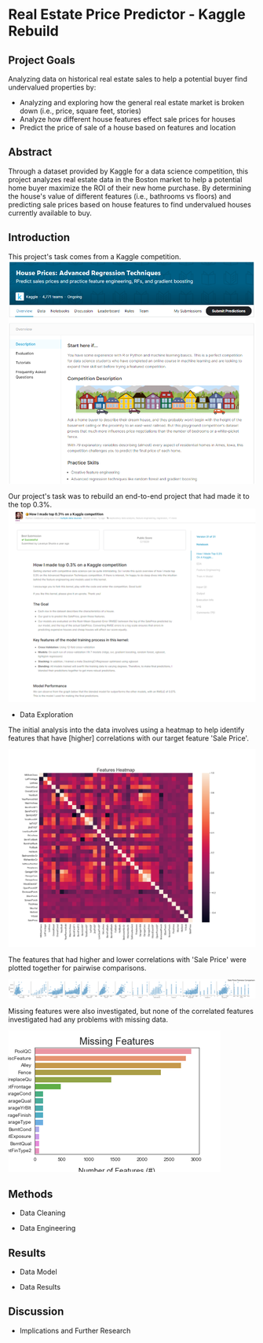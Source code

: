 # Real Estate Price Predictor - Kaggle Rebuild

## Project Goals

Analyzing data on historical real estate sales to help a potential buyer find undervalued properties by:
- Analyzing and exploring how the general real estate market is broken down (i.e., price, square feet, stories)
- Analyze how different house features effect sale prices for houses
- Predict the price of sale of a house based on features and location

## Abstract

Through a dataset provided by Kaggle for a data science competition, this project analyzes real estate data in the Boston market to help a potential home buyer maximize the ROI of their new home purchase. By determining the house's value of different features (i.e., bathrooms vs floors) and predicting sale prices based on house features to find undervalued houses currently available to buy.


## Introduction

This project's task comes from a Kaggle competition.
![](images/Real%20Estate%20-%20Kaggle%20Competition.PNG)

Our project's task was to rebuild an end-to-end project that had made it to the top 0.3%.
![](images/Real%20Estate%20Project%20Model.PNG)

- Data Exploration

The initial analysis into the data involves using a heatmap to help identify features that have [higher] correlations with our target feature 'Sale Price'.

![](images/Real%20Estate%20Heatmap.PNG)

The features that had higher and lower correlations with 'Sale Price' were plotted together for pairwise comparisons.

![](images/Real%20Estate%20Pairwise.PNG)

Missing features were also investigated, but none of the correlated features investigated had any problems with missing data.

![](images/Real%20Estate%20Missing%20Features.PNG)

## Methods

- Data Cleaning

- Data Engineering

## Results

- Data Model

- Data Results

## Discussion

- Implications and Further Research
